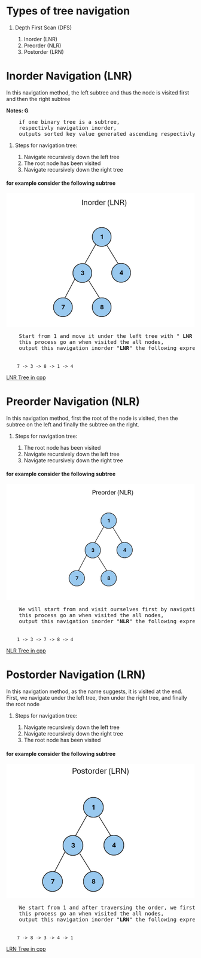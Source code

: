<strong><h1>Types of tree navigation</h1></strong>

<ol>
<li>Depth First Scan (DFS)</li>
    <ol>
        <li>Inorder (LNR)</li>
        <li>Preorder (NLR)</li>
        <li>Postorder (LRN)</li>
    </ol>
</ol>

<strong><h1>Inorder Navigation (LNR)</h1></strong>
<p>In this navigation method, the left subtree and thus the node is visited first and then the right subtree</p>

<div>
<strong>Notes: &#xe002;</strong>
<p>
<pre>
    if one binary tree is a subtree,
    respectivly navigation inorder,
    outputs sorted key value generated ascending respectivly
</pre>
</p>
</div>

<ol>
<li>Steps for navigation tree:</li>
    <ol>
        <li>Navigate recursively down the left tree</li>
        <li>The root node has been visited</li>
        <li>Navigate recursively down the right tree</li>
    </ol>
</ol>

<h4>for example consider the following subtree</h4>

<img src="LNR/inorder.png" alt="inorder">

<pre>
    Start from 1 and move it under the left tree with " <strong>LNR</strong> " navigation.
    this process go an when visited the all nodes,
    output this navigation inorder "<strong>LNR</strong>" the following expressions
</pre>

<code>
    7 -> 3 -> 8 -> 1 -> 4
</code>

<a href="[https://github.com/mohammadAitech/LNR-LRN-NLR_Trees_in_c-/LNR.cpp](https://github.com/mohammadAitech/LNR-LRN-NLR_Trees_in_c-/blob/main/LNR/LNR/LNR/LNR.cpp)">LNR Tree in cpp</a>

<strong><h1>Preorder Navigation (NLR)</h1></strong>
<p>In this navigation method, first the root of the node is visited, then the subtree on the left and finally the subtree on the right.</p>

<ol>
<li>Steps for navigation tree:</li>
    <ol>
        <li>The root node has been visited</li>
        <li>Navigate recursively down the left tree</li>
        <li>Navigate recursively down the right tree</li>
    </ol>
</ol>

<h4>for example consider the following subtree</h4>
<img src="NLR/preorder.png" alt="preorder">

<pre>
    We will start from and visit ourselves first by navigating in advance " <strong>NLR</strong> " navigation.
    this process go an when visited the all nodes,
    output this navigation inorder "<strong>NLR</strong>" the following expressions
</pre>

<code>
    1 -> 3 -> 7 -> 8 -> 4
</code>

<a href="[https://github.com/mohammadAitech/LNR-LRN-NLR_Trees_in_c-/LNR.cpp](https://github.com/mohammadAitech/LNR-LRN-NLR_Trees_in_c-/blob/main/NLR/NLR/NLR/NLR.cpp)">NLR Tree in cpp</a>

<strong><h1>Postorder Navigation (LRN)</h1></strong>
<p>In this navigation method, as the name suggests, it is visited at the end. First, we navigate under the left tree, then under the right tree, and finally the root node</p>

<ol>
<li>Steps for navigation tree:</li>
    <ol>
        <li>Navigate recursively down the left tree</li>
        <li>Navigate recursively down the right tree</li>
        <li>The root node has been visited</li>
    </ol>
</ol>

<h4>for example consider the following subtree</h4>
<img src="LRN/postorder.png" alt="postorder">

<pre>
    We start from 1 and after traversing the order, we first visit the subtree on the left, which is 3. 3 is also traversed in reverse order " <strong>LRN</strong> " navigation.
    this process go an when visited the all nodes,
    output this navigation inorder "<strong>LRN</strong>" the following expressions
</pre>

<code>
    7 -> 8 -> 3 -> 4 -> 1
</code>

<a href="[https://github.com/mohammadAitech/LNR-LRN-NLR_Trees_in_c-/LNR.cpp](https://github.com/mohammadAitech/LNR-LRN-NLR_Trees_in_c-/blob/main/LRN/LRN/LRN/LRN.cpp)">LRN Tree in cpp</a>
